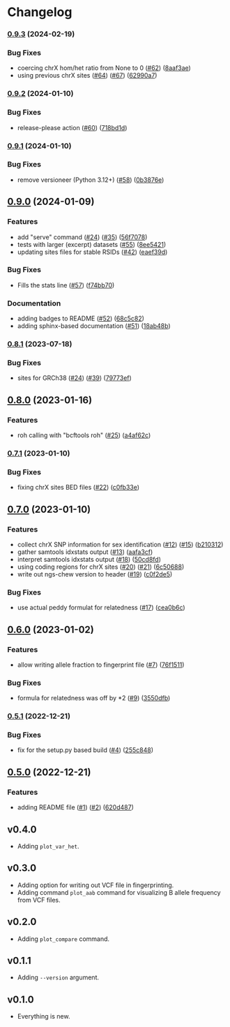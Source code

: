 # Changelog

### [0.9.3](https://www.github.com/bihealth/ngs-chew/compare/v0.9.2...v0.9.3) (2024-02-19)


### Bug Fixes

* coercing chrX hom/het ratio from None to 0 ([#62](https://www.github.com/bihealth/ngs-chew/issues/62)) ([8aaf3ae](https://www.github.com/bihealth/ngs-chew/commit/8aaf3ae80834f91640e7b91b48533bb2cbd95444))
* using previous chrX sites ([#64](https://www.github.com/bihealth/ngs-chew/issues/64)) ([#67](https://www.github.com/bihealth/ngs-chew/issues/67)) ([62990a7](https://www.github.com/bihealth/ngs-chew/commit/62990a7ff026e9ed4102ca79640b989a5e26b8f3))

### [0.9.2](https://www.github.com/bihealth/ngs-chew/compare/v0.9.1...v0.9.2) (2024-01-10)


### Bug Fixes

* release-please action ([#60](https://www.github.com/bihealth/ngs-chew/issues/60)) ([718bd1d](https://www.github.com/bihealth/ngs-chew/commit/718bd1d5fa8f38d6e61e2495870e40fa4ff4f221))

### [0.9.1](https://www.github.com/bihealth/ngs-chew/compare/v0.9.0...v0.9.1) (2024-01-10)


### Bug Fixes

* remove versioneer (Python 3.12+) ([#58](https://www.github.com/bihealth/ngs-chew/issues/58)) ([0b3876e](https://www.github.com/bihealth/ngs-chew/commit/0b3876e598207ee992ea2cec311353e86a08fef2))

## [0.9.0](https://www.github.com/bihealth/ngs-chew/compare/v0.8.1...v0.9.0) (2024-01-09)


### Features

* add "serve" command ([#24](https://www.github.com/bihealth/ngs-chew/issues/24)) ([#35](https://www.github.com/bihealth/ngs-chew/issues/35)) ([56f7078](https://www.github.com/bihealth/ngs-chew/commit/56f70788292a675ea5ee262ca344287d17fab94b))
* tests with larger (excerpt) datasets ([#55](https://www.github.com/bihealth/ngs-chew/issues/55)) ([8ee5421](https://www.github.com/bihealth/ngs-chew/commit/8ee54218fe95f453a75cca391b0a6bd3ee75f627))
* updating sites files for stable RSIDs ([#42](https://www.github.com/bihealth/ngs-chew/issues/42)) ([eaef39d](https://www.github.com/bihealth/ngs-chew/commit/eaef39dd1588939687f98d1daae8310ab344d62b))


### Bug Fixes

* Fills the stats line ([#57](https://www.github.com/bihealth/ngs-chew/issues/57)) ([f74bb70](https://www.github.com/bihealth/ngs-chew/commit/f74bb70cd1f54a42ce9187a053be4f9e228ae689))


### Documentation

* adding badges to README ([#52](https://www.github.com/bihealth/ngs-chew/issues/52)) ([68c5c82](https://www.github.com/bihealth/ngs-chew/commit/68c5c828b434c61454ae55c79b50160561a5c672))
* adding sphinx-based documentation ([#51](https://www.github.com/bihealth/ngs-chew/issues/51)) ([18ab48b](https://www.github.com/bihealth/ngs-chew/commit/18ab48b3b4be4501a216383b42dc9ac85a1ce7c7))

### [0.8.1](https://www.github.com/bihealth/ngs-chew/compare/v0.8.0...v0.8.1) (2023-07-18)


### Bug Fixes

* sites for GRCh38 ([#24](https://www.github.com/bihealth/ngs-chew/issues/24)) ([#39](https://www.github.com/bihealth/ngs-chew/issues/39)) ([79773ef](https://www.github.com/bihealth/ngs-chew/commit/79773ef0e829184e763aee61373ae46f6ea83ed5))

## [0.8.0](https://www.github.com/bihealth/ngs-chew/compare/v0.7.1...v0.8.0) (2023-01-16)


### Features

* roh calling with "bcftools roh" ([#25](https://www.github.com/bihealth/ngs-chew/issues/25)) ([a4af62c](https://www.github.com/bihealth/ngs-chew/commit/a4af62ced20bee37b4342d58aca48aaf9d269e68))

### [0.7.1](https://www.github.com/bihealth/ngs-chew/compare/v0.7.0...v0.7.1) (2023-01-10)


### Bug Fixes

* fixing chrX sites BED files ([#22](https://www.github.com/bihealth/ngs-chew/issues/22)) ([c0fb33e](https://www.github.com/bihealth/ngs-chew/commit/c0fb33e1a7261cfe234dba4938725be6755fb5f1))

## [0.7.0](https://www.github.com/bihealth/ngs-chew/compare/v0.6.0...v0.7.0) (2023-01-10)


### Features

* collect chrX SNP information for sex identification ([#12](https://www.github.com/bihealth/ngs-chew/issues/12)) ([#15](https://www.github.com/bihealth/ngs-chew/issues/15)) ([b210312](https://www.github.com/bihealth/ngs-chew/commit/b210312b40a3aad8e524a8765a8e8b2ef8d0aa8f))
* gather samtools idxstats output ([#13](https://www.github.com/bihealth/ngs-chew/issues/13)) ([aafa3cf](https://www.github.com/bihealth/ngs-chew/commit/aafa3cf7ca94005828c5ce2dd9927d3454291d81))
* interpret samtools idxstats output ([#18](https://www.github.com/bihealth/ngs-chew/issues/18)) ([50cd8fd](https://www.github.com/bihealth/ngs-chew/commit/50cd8fdd72d48bc7330ca5afdb5b108210cc3f75))
* using coding regions for chrX sites ([#20](https://www.github.com/bihealth/ngs-chew/issues/20)) ([#21](https://www.github.com/bihealth/ngs-chew/issues/21)) ([6c50688](https://www.github.com/bihealth/ngs-chew/commit/6c506887f809f9fc834e00f290a17097e6486a67))
* write out ngs-chew version to header ([#19](https://www.github.com/bihealth/ngs-chew/issues/19)) ([c0f2de5](https://www.github.com/bihealth/ngs-chew/commit/c0f2de5ff310410c37d3000533cf45d1c062a520))


### Bug Fixes

* use actual peddy formulat for relatedness ([#17](https://www.github.com/bihealth/ngs-chew/issues/17)) ([cea0b6c](https://www.github.com/bihealth/ngs-chew/commit/cea0b6cda3cfcec795172ef95571458ed74d3cab))

## [0.6.0](https://www.github.com/bihealth/ngs-chew/compare/v0.5.1...v0.6.0) (2023-01-02)


### Features

* allow writing allele fraction to fingerprint file ([#7](https://www.github.com/bihealth/ngs-chew/issues/7)) ([76f1511](https://www.github.com/bihealth/ngs-chew/commit/76f1511e2816ad08e37d76a35a0de02ba9e74c51))


### Bug Fixes

* formula for relatedness was off by *2 ([#9](https://www.github.com/bihealth/ngs-chew/issues/9)) ([3550dfb](https://www.github.com/bihealth/ngs-chew/commit/3550dfb0f35ae85b0e30de74cfda6c8db577bd94))

### [0.5.1](https://www.github.com/bihealth/ngs-chew/compare/v0.5.0...v0.5.1) (2022-12-21)


### Bug Fixes

* fix for the setup.py based build ([#4](https://www.github.com/bihealth/ngs-chew/issues/4)) ([255c848](https://www.github.com/bihealth/ngs-chew/commit/255c8482d1c9d14aadf15de95afaf97140e79205))

## [0.5.0](https://www.github.com/bihealth/ngs-chew/compare/v0.4.0...v0.5.0) (2022-12-21)


### Features

* adding README file ([#1](https://www.github.com/bihealth/ngs-chew/issues/1)) ([#2](https://www.github.com/bihealth/ngs-chew/issues/2)) ([620d487](https://www.github.com/bihealth/ngs-chew/commit/620d48747b845e93533a9f84aff082cc03cb2448))

## v0.4.0

- Adding `plot_var_het`.

## v0.3.0

- Adding option for writing out VCF file in fingerprinting.
- Adding command `plot_aab` command for visualizing B allele frequency from VCF files.

## v0.2.0

- Adding `plot_compare` command.

## v0.1.1

- Adding `--version` argument.

## v0.1.0

- Everything is new.
